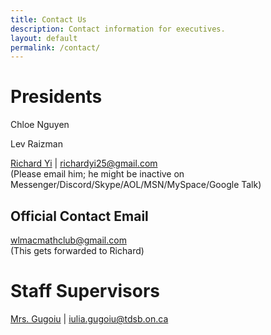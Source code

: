 ```yaml
---
title: Contact Us
description: Contact information for executives.
layout: default
permalink: /contact/
---
```


# Presidents
Chloe Nguyen

Lev Raizman

[Richard Yi](mailto:richardyi25@gmail.com) | richardyi25@gmail.com
<br/>
(Please email him; he might be inactive on Messenger/Discord/Skype/AOL/MSN/MySpace/Google Talk)

## Official Contact Email
[wlmacmathclub@gmail.com](mailto:wlmacmathclub@gmail.com)
<br/>
(This gets forwarded to Richard)

# Staff Supervisors
[Mrs. Gugoiu](mailto:iulia.gugoiu@tdsb.on.ca) | iulia.gugoiu@tdsb.on.ca
